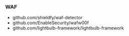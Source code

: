 ### WAF

- github.com/shieldfy/waf-detector
- github.com/EnableSecurity/wafw00f
- github.com/lightbulb-framework/lightbulb-framework
